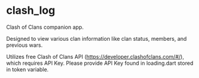 # clash_log

Clash of Clans companion app.

Designed to view various clan information like clan status, members, and previous wars. 

Utilizes free Clash of Clans API (https://developer.clashofclans.com/#/), which requires API Key. Please provide API Key found in loading.dart stored in token variable. 
